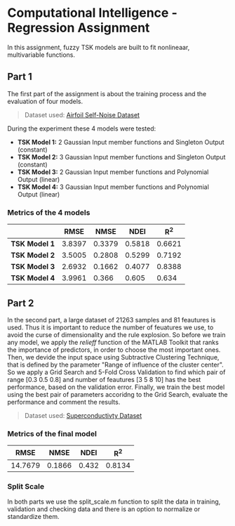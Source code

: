# Computational Intelligence - Regression Assignment
In this assignment, fuzzy TSK models are built to fit nonlineaar, multivariable functions.

## Part 1
The first part of the assignment is about the training process and the evaluation of four models. 
>Dataset used: [Airfoil Self-Noise Dataset](https://archive.ics.uci.edu/ml/datasets/airfoil+self-noise) 

During the experiment these 4 models were tested:
* **TSK Model 1:** 2 Gaussian Input member functions and Singleton Output (constant)
* **TSK Model 2:** 3 Gaussian Input member functions and Singleton Output (constant)
* **TSK Model 3:** 2 Gaussian Input member functions and Polynomial Output (linear)
* **TSK Model 4:** 3 Gaussian Input member functions and Polynomial Output (linear)

### Metrics of the 4 models
|  | **RMSE** | **NMSE** | **NDEI** | **R<sup>2</sup>** |
| --- | --- | --- | --- | --- |
| **TSK Model 1**	| 3.8397 | 0.3379	| 0.5818	| 0.6621 |
| **TSK Model 2**	| 3.5005 | 0.2808	| 0.5299	| 0.7192 |
| **TSK Model 3** | 2.6932 | 0.1662	| 0.4077	| 0.8388 |
| **TSK Model 4** | 3.9961 | 0.366 |	0.605	| 0.634 |


## Part 2
In the second part, a large dataset of 21263 samples and 81 feautures is used. Thus it is important to reduce the number of feuatures we use, to avoid the curse of dimensionality and the rule explosion. So before we train any model, we apply the _relieff_ function of the MATLAB Toolkit that ranks the importance of predictors, in order to choose the most important ones. Then, we devide the input space using Subtractive Clustering Technique, that is defined by the parameter "Range of influence of the cluster center". So we apply a Grid Search and 5-Fold Cross Validation to find which pair of range [0.3 0.5 0.8] and number of feautures [3 5 8 10] has the best performance, based on the validation error. Finally, we train the best model using the best pair of parameters accoridng to the Grid Search, evaluate the performance and comment the results.   
>Dataset used: [Superconductivty Dataset](https://archive.ics.uci.edu/ml/datasets/Superconductivty+Data) 

### Metrics of the final model

| **RMSE** | **NMSE** | **NDEI** | **R<sup>2</sup>** |
| --- | --- | --- | --- |
| 14.7679 | 0.1866	| 0.432	| 0.8134 |

### Split Scale
In both parts we use the split_scale.m function to split the data in training, validation and checking data and there is an option to normalize or standardize them.

